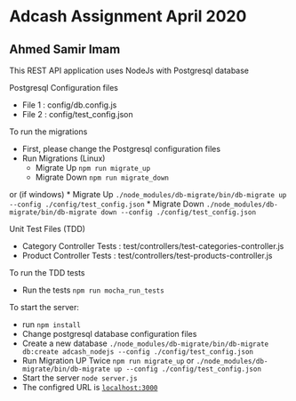 # Adcash Assignment April 2020
## Ahmed Samir Imam

This REST API application uses NodeJs with Postgresql database

Postgresql Configuration files
  * File 1 :  config/db.config.js
  * File 2 :  config/test_config.json

 
To run the migrations
  * First, please change the Postgresql configuration files
  * Run Migrations (Linux)
    * Migrate Up `npm run migrate_up`
    * Migrate Down `npm run migrate_down`
  
  or (if windows)
    * Migrate Up `./node_modules/db-migrate/bin/db-migrate up --config ./config/test_config.json`
    * Migrate Down `./node_modules/db-migrate/bin/db-migrate down --config ./config/test_config.json`

 
Unit Test Files (TDD)
  * Category Controller Tests        : test/controllers/test-categories-controller.js
  * Product Controller Tests         : test/controllers/test-products-controller.js


To run the TDD tests
  * Run the tests `npm run mocha_run_tests`


To start the server:
  * run `npm install`
  * Change postgresql database configuration files
  * Create a new database `./node_modules/db-migrate/bin/db-migrate db:create adcash_nodejs --config ./config/test_config.json`
  * Run Migration UP Twice `npm run migrate_up` or `./node_modules/db-migrate/bin/db-migrate up --config ./config/test_config.json`
  * Start the server `node server.js`
  * The configred URL is [`localhost:3000`](http://localhost:3000) 